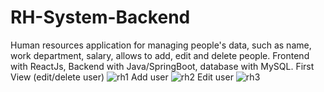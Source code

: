 # RH-System-Backend
Human resources application for managing people's data, such as name, work department, salary, allows to add, edit and delete people. Frontend with ReactJs, Backend with Java/SpringBoot, database with MySQL.
First View (edit/delete user)
![rh1](https://github.com/D3R5/RH-System-Backend/assets/117954097/3f856b76-66d8-4c89-af50-d2a2f848ca68)
Add user
![rh2](https://github.com/D3R5/RH-System-Backend/assets/117954097/d4ff1e28-b0a5-4bd0-a047-943e324e279c)
Edit user
![rh3](https://github.com/D3R5/RH-System-Backend/assets/117954097/6cd0649e-3cc2-455b-a2e1-af593fa9114b)
